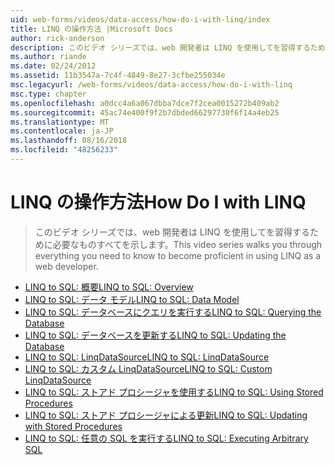 ```yaml
---
uid: web-forms/videos/data-access/how-do-i-with-linq/index
title: LINQ の操作方法 |Microsoft Docs
author: rick-anderson
description: このビデオ シリーズでは、web 開発者は LINQ を使用してを習得するために必要なものすべてを示します。
ms.author: riande
ms.date: 02/24/2012
ms.assetid: 11b3547a-7c4f-4849-8e27-3cfbe255034e
msc.legacyurl: /web-forms/videos/data-access/how-do-i-with-linq
msc.type: chapter
ms.openlocfilehash: a0dcc4a6a067dbba7dce7f2cea0015272b409ab2
ms.sourcegitcommit: 45ac74e400f9f2b7dbded66297730f6f14a4eb25
ms.translationtype: MT
ms.contentlocale: ja-JP
ms.lasthandoff: 08/16/2018
ms.locfileid: "48256233"
---
```

<a name="how-do-i-with-linq"></a><span data-ttu-id="63d18-103">LINQ の操作方法</span><span class="sxs-lookup"><span data-stu-id="63d18-103">How Do I with LINQ</span></span>
====================
> <span data-ttu-id="63d18-104">このビデオ シリーズでは、web 開発者は LINQ を使用してを習得するために必要なものすべてを示します。</span><span class="sxs-lookup"><span data-stu-id="63d18-104">This video series walks you through everything you need to know to become proficient in using LINQ as a web developer.</span></span>


- [<span data-ttu-id="63d18-105">LINQ to SQL: 概要</span><span class="sxs-lookup"><span data-stu-id="63d18-105">LINQ to SQL: Overview</span></span>](how-do-i-linq-to-sql-overview.md)
- [<span data-ttu-id="63d18-106">LINQ to SQL: データ モデル</span><span class="sxs-lookup"><span data-stu-id="63d18-106">LINQ to SQL: Data Model</span></span>](how-do-i-linq-to-sql-data-model.md)
- [<span data-ttu-id="63d18-107">LINQ to SQL: データベースにクエリを実行する</span><span class="sxs-lookup"><span data-stu-id="63d18-107">LINQ to SQL: Querying the Database</span></span>](how-do-i-linq-to-sql-querying-the-database.md)
- [<span data-ttu-id="63d18-108">LINQ to SQL: データベースを更新する</span><span class="sxs-lookup"><span data-stu-id="63d18-108">LINQ to SQL: Updating the Database</span></span>](how-do-i-linq-to-sql-updating-the-database.md)
- [<span data-ttu-id="63d18-109">LINQ to SQL: LinqDataSource</span><span class="sxs-lookup"><span data-stu-id="63d18-109">LINQ to SQL: LinqDataSource</span></span>](how-do-i-linq-to-sql-linqdatasource.md)
- [<span data-ttu-id="63d18-110">LINQ to SQL: カスタム LinqDataSource</span><span class="sxs-lookup"><span data-stu-id="63d18-110">LINQ to SQL: Custom LinqDataSource</span></span>](how-do-i-linq-to-sql-custom-linqdatasource.md)
- [<span data-ttu-id="63d18-111">LINQ to SQL: ストアド プロシージャを使用する</span><span class="sxs-lookup"><span data-stu-id="63d18-111">LINQ to SQL: Using Stored Procedures</span></span>](how-do-i-linq-to-sql-using-stored-procedures.md)
- [<span data-ttu-id="63d18-112">LINQ to SQL: ストアド プロシージャによる更新</span><span class="sxs-lookup"><span data-stu-id="63d18-112">LINQ to SQL: Updating with Stored Procedures</span></span>](how-do-i-linq-to-sql-updating-with-stored-procedures.md)
- [<span data-ttu-id="63d18-113">LINQ to SQL: 任意の SQL を実行する</span><span class="sxs-lookup"><span data-stu-id="63d18-113">LINQ to SQL: Executing Arbitrary SQL</span></span>](how-do-i-linq-to-sql-executing-arbitrary-sql.md)
